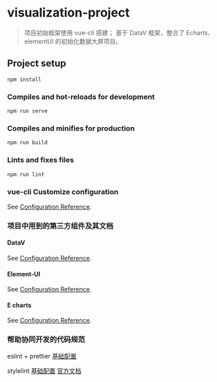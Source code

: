 # visualization-project

> 项目初始框架使用 vue-cli 搭建；
> 基于 DataV 框架，整合了 Echarts、elementUI 的初始化数据大屏项目。

## Project setup

```
npm install
```

### Compiles and hot-reloads for development

```
npm run serve
```

### Compiles and minifies for production

```
npm run build
```

### Lints and fixes files

```
npm run lint
```

### vue-cli Customize configuration

See [Configuration Reference](https://cli.vuejs.org/config/).

### 项目中用到的第三方组件及其文档

#### DataV

See [Configuration Reference](http://datav.jiaminghi.com/).

#### Element-UI

See [Configuration Reference](https://element.eleme.io/#/zh-CN).

#### E charts

See [Configuration Reference](https://echarts.apache.org/zh/index.html).

### 帮助协同开发的代码规范

eslint + prettier
[基础配置](https://juejin.cn/post/7125207251144409124#heading-10)

stylelint
[基础配置](https://blog.csdn.net/junjiehou/article/details/128619984)
[官方文档](http://stylelint.cn/user-guide/rules/)

